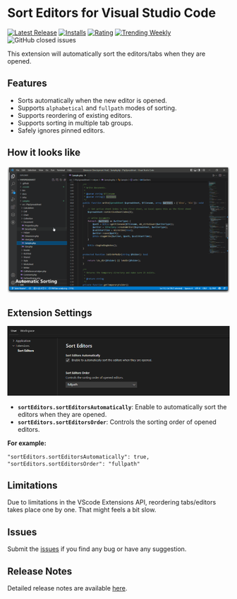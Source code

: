 # Sort Editors for Visual Studio Code

[![Latest Release](https://vsmarketplacebadge.apphb.com/version-short/aswinkumar863.sort-editors-vscode.svg)](https://marketplace.visualstudio.com/items?itemName=aswinkumar863.sort-editors-vscode)
[![Installs](https://vsmarketplacebadge.apphb.com/installs/aswinkumar863.sort-editors-vscode.svg)](https://marketplace.visualstudio.com/items?itemName=aswinkumar863.sort-editors-vscode)
[![Rating](https://vsmarketplacebadge.apphb.com/rating-short/aswinkumar863.sort-editors-vscode.svg)](https://marketplace.visualstudio.com/items?itemName=aswinkumar863.sort-editors-vscode#review-details)
[![Trending Weekly](https://vsmarketplacebadge.apphb.com/trending-weekly/aswinkumar863.sort-editors-vscode.svg)](https://marketplace.visualstudio.com/items?itemName=aswinkumar863.sort-editors-vscode)
![GitHub closed issues](https://img.shields.io/github/issues-closed/aswinkumar863/sort-editors-vscode?color=blue)

This extension will automatically sort the editors/tabs when they are opened.

## Features

* Sorts automatically when the new editor is opened.
* Supports `alphabetical` and `fullpath` modes of sorting.
* Supports reordering of existing editors.
* Supports sorting in multiple tab groups.
* Safely ignores pinned editors.

## How it looks like

![Settings](images/preview.gif)


## Extension Settings


![Settings](images/settings-preview.png)

* **`sortEditors.sortEditorsAutomatically`**: Enable to automatically sort the editors when they are opened.
* **`sortEditors.sortEditorsOrder`**: Controls the sorting order of opened editors.

**For example:**

```jsonc
"sortEditors.sortEditorsAutomatically": true,
"sortEditors.sortEditorsOrder": "fullpath"
```

## Limitations
Due to limitations in the VScode Extensions API, reordering tabs/editors takes place one by one. That might feels a bit slow.

## Issues

Submit the [issues](https://github.com/aswinkumar863/sort-editors-vscode/issues) if you find any bug or have any suggestion.

## Release Notes

Detailed release notes are available [here](CHANGELOG.md).
